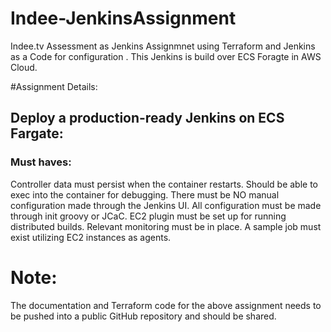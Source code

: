 # Indee-JenkinsAssignment
Indee.tv Assessment as Jenkins Assignmnet using Terraform and Jenkins as a Code for configuration . This Jenkins is build over ECS Foragte in AWS Cloud.

#Assignment Details:
## Deploy a production-ready Jenkins on ECS Fargate:
### Must haves:
Controller data must persist when the container restarts.
Should be able to exec into the container for debugging.
There must be NO manual configuration made through the Jenkins UI. All configuration must be made through init groovy or JCaC.
EC2 plugin must be set up for running distributed builds.
Relevant monitoring must be in place.
A sample job must exist utilizing EC2 instances as agents.

# Note: 
The documentation and Terraform code for the above assignment needs to be pushed into a public GitHub repository and should be shared.
